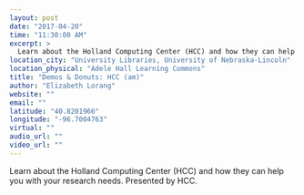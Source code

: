 ```yaml
---
layout: post
date: "2017-04-20"
time: "11:30:00 AM"
excerpt: >
  Learn about the Holland Computing Center (HCC) and how they can help you with your research needs. Presented by HCC...
location_city: "University Libraries, University of Nebraska-Lincoln"
location_physical: "Adele Hall Learning Commons"
title: "Demos & Donuts: HCC (am)"
author: "Elizabeth Lorang"
website: ""
email: ""
latitude: "40.8201966"
longitude: "-96.7004763"
virtual: ""
audio_url: ""
video_url: ""
---
```


Learn about the Holland Computing Center (HCC) and how they can help you with your research needs. Presented by HCC.
